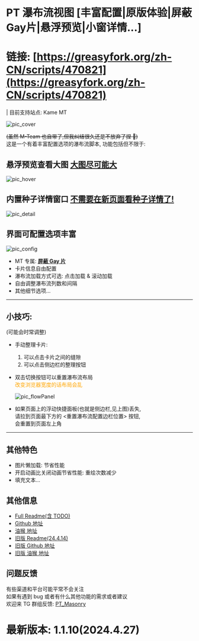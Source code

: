 # PT 瀑布流视图 [丰富配置|原版体验|屏蔽Gay片|悬浮预览|小窗详情...]
# 链接: [https://greasyfork.org/zh-CN/scripts/470821](https://greasyfork.org/zh-CN/scripts/470821)

| 目前支持站点: Kame MT 

![pic_cover](https://raw.githubusercontent.com/KesaubeEire/PT_Masonry_View_Svelte/newMT/readme/pic_cover.png)

~~(虽然 M-Team 也自带了,但我纠结很久还是不放弃了捏 🤡)~~  
这是一个有着丰富配置选项的瀑布流脚本, 功能包括但不限于:

## 悬浮预览查看大图 **[大图尽可能大](https://kp.m-team.cc/forum/t/63236)**

  ![pic_hover](https://raw.githubusercontent.com/KesaubeEire/PT_Masonry_View_Svelte/newMT/readme/pic_hover.png)

## 内置种子详情窗口 **[不需要在新页面看种子详情了!](https://kp.m-team.cc/forum/t/63236)**

  ![pic_detail](https://raw.githubusercontent.com/KesaubeEire/PT_Masonry_View_Svelte/newMT/readme/pic_detail.png)

## 界面可配置选项丰富

  ![pic_config](https://raw.githubusercontent.com/KesaubeEire/PT_Masonry_View_Svelte/newMT/readme/pic_config.png)

  - MT 专属: **[屏蔽 Gay 片](https://kp.m-team.cc/forum/t/63236)**
  - 卡片信息自由配置
  - 瀑布流加载方式可选: 点击加载 & 滚动加载
  - 自由调整瀑布流列数和间隔
  - 其他细节选项...

---

## 小技巧:

(可能会时常调整)

<!-- TODO: 这里要调整 -->

- 手动整理卡片: 
  1. 可以点击卡片之间的缝隙  
  2. 可以点击侧边栏的整理按钮  
- 双击切换按钮可以重置瀑布流布局  
  <span style="color:orange;">改变浏览器宽度的话布局会乱</span>

    ![pic_flowPanel](https://raw.githubusercontent.com/KesaubeEire/PT_Masonry_View_Svelte/newMT/readme/pic_flowPanel.png)

- 如果页面上的浮动快捷面板(也就是侧边栏,见上图)丢失,   
  请拉到页面最下方的 <重置瀑布流配置边栏位置> 按钮,  
  会重置到页面左上角  
---

## 其他特色

- 图片懒加载: 节省性能
- 开启动画比关闭动画节省性能: 重绘次数减少
- 填充文本...

## 其他信息

- [Full Readme(含 TODO)](https://github.com/KesaubeEire/PT_Masonry_View_Svelte/blob/newMT/README.md)
- [Github 地址](https://github.com/KesaubeEire/PT_Masonry_View_Svelte/tree/newMT)
- [油猴 地址](https://greasyfork.org/zh-CN/scripts/470821)
- [旧版 Readme(24.4.14)](./readme/readme_old.md)
- [旧版 Github 地址](https://github.com/KesaubeEire/PT_TorrentList_Masonry)
- [旧版 油猴 地址](https://greasyfork.org/zh-CN/scripts/465249-pt种子列表无限下拉瀑布流视图)

## 问题反馈

有些渠道和平台可能平常不会关注  
如果有遇到 bug 或者有什么其他功能的需求或者建议  
欢迎来 TG 群组反馈: [PT_Masonry](https://t.me/+wLPO7JyNz_o1YWRl)

# 最新版本: 1.1.10(2024.4.27)